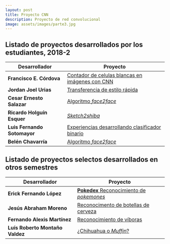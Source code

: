 ```yaml
---
layout: post
title: Proyecto CNN
description: Proyecto de red convolucional
image: assets/images/parte3.jpg
---
```


## Listado de proyectos desarrollados por los estudiantes, 2018-2

| Desarrollador                 | Proyecto |
| -------------                 | -------- |
| **Francisco E. Córdova** | [Contador de celulas blancas en imágenes con CNN](https://franko1307.github.io/2018/11/05/Clasificador-redes-neuronales.html) |
| **Jordan Joel Urias**  | [Transferencia de estilo rápida](https://jjups96.github.io/fast-style-transfer/) |                                                               
| **Cesar Ernesto Salazar**         | [Algoritmo *face2face*](https://cesern.github.io//face2face-demo/) |                                                                                
| **Ricardo Holguín Esquer**        | [*Sketch2shiba*](https://ricardohe97.github.io/post/sketch2shiba/) |
| **Luis Fernando Sotomayor**       | [Experiencias desarrollando clasificador binario](https://sanlf.github.io/2018/11/08/clasificador-binario.html)|
|**Belén Chavarría**                | [Algoritmo *face2face*](https://github.com/chasil7/face2faceProyecto) |



## Listado de proyectos selectos desarrollados en otros semestres


| Desarrollador                 | Proyecto |
| -------------                 | -------- |
| **Erick Fernando López** | [**Pokedex** Reconocimiento de *pokemones*](https://ErickLF.github.io/Pokedex-R-CNN) |
| **Jesús Abraham Moreno** | [Reconocimento de botellas de cerveza](https://abmorenoc.github.io/Deteccion-de-objetos-en-imagenes/)  |
| **Fernando Alexis Martínez** | [Reconocimiento de víboras](https://alexis96.github.io/proyecto-CNN/) |
| **Luís Roberto Montaño Valdez** | [¿Chihuahua o *Muffin*?](https://nanmon.github.io/redes-neuronales/cnn) |


